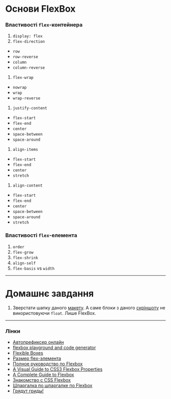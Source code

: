 # Основи FlexBox
### Властивості `flex`-контейнера
1. `display: flex`
1. `flex-direction`
  - `row`
  - `row-reverse`
  - `column`
  - `column-reverse`
1. `flex-wrap`
  - `nowrap`
  - `wrap`
  - `wrap-reverse`
1. `justify-content`
  - `flex-start`
  - `flex-end`
  - `center`
  - `space-between`
  - `space-around`
1. `align-items`
  - `flex-start`
  - `flex-end`
  - `center`
  - `stretch`
1. `align-content`
  - `flex-start`
  - `flex-end`
  - `center`
  - `space-between`
  - `space-around`
  - `stretch`

### Властивості `flex`-елемента
1. `order`
1. `flex-grow`
1. `flex-shrink`
1. `align-self`
1. `flex-basis` vs `width`

---
# Домашнє завдання
1. Зверстати шапку даного [макету](https://www.dropbox.com/s/oq6apyqrara7b4a/09_contact.psd?dl=0). А саме блоки з даного [скріншоту](http://screencast.com/t/gN7BwG27mdP) не використовуючи `float`. Лише FlexBox.

---
### Лінки
- [Автопрефиксер онлайн](https://autoprefixer.github.io/)
- [flexbox playground and code generator](http://the-echoplex.net/flexyboxes/)
- [Flexible Boxes](http://flexible-boxes.wstone.io/)
- [Размер flex-элемента](http://shpargalkablog.ru/2016/05/flex.html)
- [Полное руководство по Flexbox](http://frontender.info/a-guide-to-flexbox/)
- [A Visual Guide to CSS3 Flexbox Properties](https://scotch.io/tutorials/a-visual-guide-to-css3-flexbox-properties)
- [A Complete Guide to Flexbox](https://css-tricks.com/snippets/css/a-guide-to-flexbox/)
- [Знакомство с CSS Flexbox](https://youtu.be/7Lg-438gAc8?list=PLqHlAwsJRxAPs942EdJ1akeWpOg2yatiM)
- [Шпаргалка по шпаргалке по Flexbox](http://css-live.ru/articles-css/shpargalka-po-shpargalke-po-flexbox.html)
- [Грядут гриды!](http://css-live.ru/verstka/gryadut-gridy.html)  
